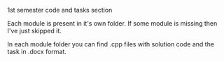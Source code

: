 1st semester code and tasks section

Each module is present in it's own folder. If some module is missing then I've just skipped it.

In each module folder you can find .cpp files with solution code and the task in .docx format.
